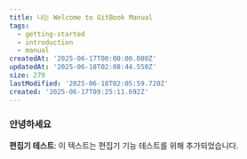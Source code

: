 ```yaml
---
title: 나는 Welcome to GitBook Manual
tags:
  - getting-started
  - introduction
  - manual
createdAt: '2025-06-17T00:00:00.000Z'
updatedAt: '2025-06-18T02:08:44.550Z'
size: 279
lastModified: '2025-06-18T02:05:59.720Z'
created: '2025-06-17T09:25:11.692Z'
---
```

### 안녕하세요 


**편집기 테스트**: 이 텍스트는 편집기 기능 테스트를 위해 추가되었습니다.
